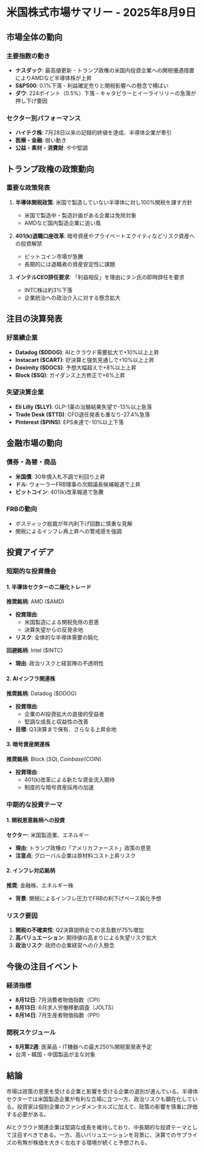 # 米国株式市場サマリー - 2025年8月9日

## 市場全体の動向

### 主要指数の動き
- **ナスダック**: 最高値更新 - トランプ政権の米国内投資企業への関税優遇措置によりAMDなど半導体株が上昇
- **S&P500**: 0.1%下落 - 利益確定売りと関税影響への懸念で横ばい
- **ダウ**: 224ポイント（0.5%）下落 - キャタピラーとイーライリリーの急落が押し下げ要因

### セクター別パフォーマンス
- **ハイテク株**: 7月28日以来の記録的終値を達成、半導体企業が牽引
- **医療・金融**: 弱い動き
- **公益・素材・消費財**: やや堅調

## トランプ政権の政策動向

### 重要な政策発表
1. **半導体関税政策**: 米国で製造していない半導体に対し100%関税を課す方針
   - 米国で製造中・製造計画がある企業は免除対象
   - AMDなど国内製造企業に追い風

2. **401(k)退職口座改革**: 暗号資産やプライベートエクイティなどリスク資産への投資解禁
   - ビットコイン市場が急騰
   - 長期的には退職者の資産安定性に課題

3. **インテルCEO辞任要求**: 「利益相反」を理由にタン氏の即時辞任を要求
   - INTC株は約3%下落
   - 企業統治への政治介入に対する懸念拡大

## 注目の決算発表

### 好業績企業
- **Datadog ($DDOG)**: AIとクラウド需要拡大で+10%以上上昇
- **Instacart ($CART)**: 好決算と強気見通しで+10%以上上昇
- **Doximity ($DOCS)**: 予想大幅超えで+8%以上上昇
- **Block ($SQ)**: ガイダンス上方修正で+6%上昇

### 失望決算企業
- **Eli Lilly ($LLY)**: GLP-1薬の治験結果失望で-13%以上急落
- **Trade Desk ($TTD)**: CFO退任発表も重なり-27.4%急落
- **Pinterest ($PINS)**: EPS未達で-10%以上下落

## 金融市場の動向

### 債券・為替・商品
- **米国債**: 30年債入札不調で利回り上昇
- **ドル**: ウォーラーFRB理事の次期議長候補報道で上昇
- **ビットコイン**: 401(k)改革報道で急騰

### FRBの動向
- ボスティック総裁が年内利下げ回数に慎重な見解
- 関税によるインフレ再上昇への警戒感を強調

## 投資アイデア

### 短期的な投資機会

#### 1. 半導体セクターの二極化トレード
**推奨銘柄**: AMD ($AMD)
- **投資理由**: 
  - 米国製造による関税免除の恩恵
  - 決算失望からの反発余地
- **リスク**: 全体的な半導体需要の鈍化

**回避銘柄**: Intel ($INTC)
- **理由**: 政治リスクと経営陣の不透明性

#### 2. AIインフラ関連株
**推奨銘柄**: Datadog ($DDOG)
- **投資理由**:
  - 企業のAI投資拡大の直接的受益者
  - 堅調な成長と収益性の改善
- **目標**: Q3決算まで保有、さらなる上昇余地

#### 3. 暗号資産関連株
**推奨銘柄**: Block ($SQ), Coinbase ($COIN)
- **投資理由**:
  - 401(k)改革による新たな資金流入期待
  - 制度的な暗号資産採用の加速

### 中期的な投資テーマ

#### 1. 関税恩恵銘柄への投資
**セクター**: 米国製造業、エネルギー
- **理由**: トランプ政権の「アメリカファースト」政策の恩恵
- **注意点**: グローバル企業は原材料コスト上昇リスク

#### 2. インフレ対応銘柄
**推奨**: 金融株、エネルギー株
- **背景**: 関税によるインフレ圧力でFRBの利下げペース鈍化予想

### リスク要因

1. **関税の不確実性**: Q2決算説明会での言及数が75%増加
2. **高バリュエーション**: 期待値の高まりによる失望リスク拡大
3. **政治リスク**: 政府の企業経営への介入懸念

## 今後の注目イベント

### 経済指標
- **8月12日**: 7月消費者物価指数（CPI）
- **8月13日**: 6月求人労働移動調査（JOLTS）
- **8月14日**: 7月生産者物価指数（PPI）

### 関税スケジュール
- **8月第2週**: 医薬品・IT機器への最大250%関税案発表予定
- 台湾・韓国・中国製品が主な対象

## 結論

市場は政策の恩恵を受ける企業と影響を受ける企業の選別が進んでいる。半導体セクターでは米国製造企業が有利な立場に立つ一方、政治リスクも顕在化している。投資家は個別企業のファンダメンタルズに加えて、政策の影響を慎重に評価する必要がある。

AIとクラウド関連企業は堅調な成長を維持しており、中長期的な投資テーマとして注目すべきである。一方、高いバリュエーションを背景に、決算でのサプライズの有無が株価を大きく左右する環境が続くと予想される。
